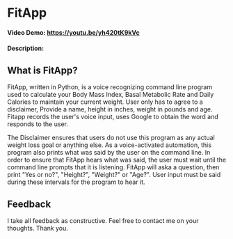 # FitApp
#### Video Demo:  https://youtu.be/yh420tK9kVc
#### Description:

## What is FitApp?

FitApp, written in Python, is a voice recognizing command line program used to calculate your Body Mass Index,
Basal Metabolic Rate and Daily Calories to maintain your current weight. User only has to agree to a disclaimer,
Provide a name, height in inches, weight in pounds and age. Fitapp records the user's voice input, uses Google to
obtain the word and responds to the user.

The Disclaimer ensures that users do not use this program as any actual weight loss goal or anything else.
As a voice-activated automation, this program also prints what was said by the user on the command line. In order to ensure
that FitApp hears what was said, the user must wait until the command line prompts that it is listening. FitApp
will aska a question, then print "Yes or no?", "Height?", "Weight?" or "Age?". User input must be said during
these intervals for the program to hear it.


## Feedback

I take all feedback as constructive. Feel free to contact me on your thoughts. Thank you.

